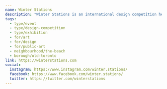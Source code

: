 ```yaml
---
name: Winter Stations
description: "Winter Stations is an international design competition held annually in Toronto since 2015. Artists, architects, designers, and students reimagine lifeguard stations as interactive public art installations, transforming city beaches into an open-air exhibition each winter. The six-week exhibition draws thousands of visitors to Woodbine and Kew beaches."
tags:
  - type/event
  - type/design-competition
  - type/exhibition
  - for/art
  - for/design
  - for/public-art
  - neighbourhood/the-beach
  - borough/old-toronto
link: https://winterstations.com
social:
  instagram: https://www.instagram.com/winter.stations/
  facebook: https://www.facebook.com/winter.stations/
  twitter: https://twitter.com/winterstations
---
```

